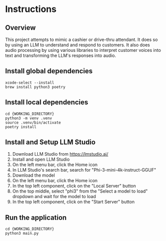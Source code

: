 # Instructions

## Overview
This project attempts to mimic a cashier or drive-thru attendant. It does so by using an LLM to understand and respond to customers. It also does audio processing by using various libraries to interpret customer voices into text and transforming the LLM's responses into audio.

## Install global dependencies
```
xcode-select --install
brew install python3 poetry
```

## Install local dependencies
```
cd {WORKING_DIRECTORY}
python3 -m venv .venv
source .venv/bin/activate
poetry install
```

## Install and Setup LLM Studio
1. Download LLM Studio from https://lmstudio.ai/
2. Install and open LLM Studio
3. On the left menu bar, click the Home icon
4. In LLM Studio's search bar, search for "Phi-3-mini-4k-instruct-GGUF"
5. Download the model
6. On the left menu bar, click the Home icon
7. In the top left component, click on the "Local Server" button
8. On the top middle, select "phi3" from the "Select a model to load" dropdown and wait for the model to load
9. In the top left component, click on the "Start Server" button

## Run the application
```
cd {WORKING_DIRECTORY}
python3 main.py
```